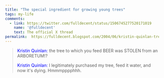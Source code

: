 ```yaml
---
title: "The special ingredient for growing young trees"
tags: my-life
comments:
  - link: https://twitter.com/fulldecent/status/1506745277520171019
    name: '@fulldecent'
    text: The official X thread
permalink:	https://fulldecent.blogspot.com/2004/06/kristin-quinlan-tree-to-which-you-feed.html
---
```


> <span style="color:blue">Kristin Quinlan:</span> the tree to which you feed BEER was STOLEN from an ARBORETUM!?
>
> <span style="color:blue">Kristin Quinlan:</span> I legitimately purchased my tree, feed it water, and now it's dying. Hmmmpppphhh.

